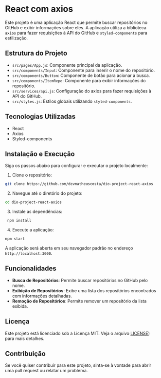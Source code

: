 # React com axios

Este projeto é uma aplicação React que permite buscar repositórios no GitHub e exibir informações sobre eles. A aplicação utiliza a biblioteca `axios` para fazer requisições à API do GitHub e `styled-components` para estilização.

## Estrutura do Projeto

- `src/pages/App.js`: Componente principal da aplicação.
- `src/components/Input`: Componente para inserir o nome do repositório.
- `src/components/Button`: Componente de botão para acionar a busca.
- `src/components/ItemRepo`: Componente para exibir informações do repositório.
- `src/services/api.js`: Configuração do axios para fazer requisições à API do GitHub.
- `src/styles.js`: Estilos globais utilizando `styled-components`.

## Tecnologias Utilizadas

- React
- Axios
- Styled-components

## Instalação e Execução

Siga os passos abaixo para configurar e executar o projeto localmente:

1. Clone o repositório:

```bash
git clone https://github.com/devmatheuscosta/dio-project-react-axios
```

2. Navegue até o diretório do projeto:

```bash
cd dio-project-react-axios
```

3. Instale as dependências:

```bash
 npm install
```

4. Execute a aplicação:

```bash
npm start
```

A aplicação será aberta em seu navegador padrão no endereço `http://localhost:3000`.

## Funcionalidades

- **Busca de Repositórios**: Permite buscar repositórios no GitHub pelo nome.
- **Exibição de Repositórios**: Exibe uma lista dos repositórios encontrados com informações detalhadas.
- **Remoção de Repositórios**: Permite remover um repositório da lista exibida.

## Licença

Este projeto está licenciado sob a Licença MIT. Veja o arquivo [LICENSE](https://github.com/devmatheuscosta/dio-project-react-axios?tab=MIT-1-ov-file)) para mais detalhes.

## Contribuição

Se você quiser contribuir para este projeto, sinta-se à vontade para abrir uma pull request ou relatar um problema.
